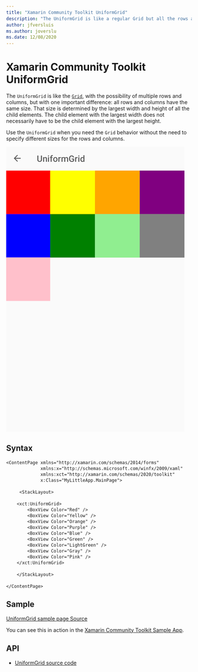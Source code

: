 ```yaml
---
title: "Xamarin Community Toolkit UniformGrid"
description: "The UniformGrid is like a regular Grid but all the rows and columns will have the same size."
author: jfversluis
ms.author: joverslu
ms.date: 12/08/2020
---
```


# Xamarin Community Toolkit UniformGrid

The `UniformGrid` is like the [`Grid`](xref:Xamarin.Forms.Grid), with the possibility of multiple rows and columns, but with one important difference: all rows and columns have the same size. That size is determined by the largest width and height of all the child elements. The child element with the largest width does not necessarily have to be the child element with the largest height.

Use the `UniformGrid` when you need the `Grid` behavior without the need to specify different sizes for the rows and columns.

[![Screenshot of UniformGrid](uniformgrid-images/uniformgrid-example.png "UniformGrid in an app")](uniformgrid-images/uniformgrid-example-large.png#lightbox "UniformGrid in an app")

## Syntax

```xaml
<ContentPage xmlns="http://xamarin.com/schemas/2014/forms"
             xmlns:x="http://schemas.microsoft.com/winfx/2009/xaml"
             xmlns:xct="http://xamarin.com/schemas/2020/toolkit"
             x:Class="MyLittleApp.MainPage">

     <StackLayout>

    <xct:UniformGrid>
        <BoxView Color="Red" />
        <BoxView Color="Yellow" />
        <BoxView Color="Orange" />
        <BoxView Color="Purple" />
        <BoxView Color="Blue" />
        <BoxView Color="Green" />
        <BoxView Color="LightGreen" />
        <BoxView Color="Gray" />
        <BoxView Color="Pink" />
    </xct:UniformGrid>

    </StackLayout>

</ContentPage>
```

## Sample

[UniformGrid sample page Source](https://github.com/xamarin/XamarinCommunityToolkit/blob/main/samples/XCT.Sample/Pages/Views/UniformGridPage.xaml)

You can see this in action in the [Xamarin Community Toolkit Sample App](https://github.com/xamarin/XamarinCommunityToolkit).

## API

* [UniformGrid source code](https://github.com/xamarin/XamarinCommunityToolkit/blob/main/src/CommunityToolkit/Xamarin.CommunityToolkit/Views/UniformGrid.shared.cs)
